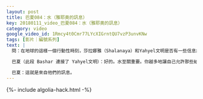 ```yaml
---
layout: post
title: 巴夏084：水（雅耶奧的訊息）
key: 20180111_video_巴夏084：水（雅耶奧的訊息）
category: video
google_video_id: 1Rmcy4t0Cmr77LYcXIGrntQU7vzP3unvKNw
tags: [影片｜編號系列]
text: |
  問：在地球的這樣一個行動性時刻，莎拉娜雅（Shalanaya）和Yahyel文明是否有一些信息能夠告訴我們，以便讓我們能對他們更加開放？

  巴夏（此段 Bashar 連接了 Yahyel文明）：好的。水至關重要。你越多地讓自己允許那些結晶過程、淨化過程，以及允許更高的共振能量與你所飲用的水的結構發生相互作用，就越有助於你身體系統的淨化，並增加你們身體系統內的硅元素，以使你們更易接受我們的頻率，更易容納我們的交流。如此一來，你們就有可能（與外星生命）進行交流。這些交流將是為最終的大接觸打下基礎、開闢路途的最初的對話。水是關鍵/鑰匙（Water is Key）。

  巴夏：這就是來自他們的訊息。
---
```


{%- include algolia-hack.html -%}
